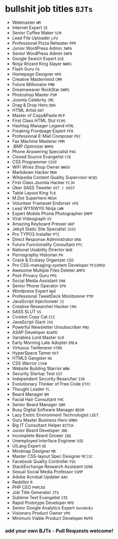 # bullshit job titles `BJTs`

* Webmaster `WM`
* Internet Expert `IE`
* Senior Coffee Maker `SCM`
* Lead File Uploader `LFU`
* Professional Pizza Reheater `PPR`
* Junior WordPress Admin `JWPA`
* Senior WordPress Admin `SWPA`
* Google Search Expert `GSE`
* Ninja Wizard King Slayer `NWKS`
* Flash Guru `FG`
* Homepage Designer `HPD`
* Creative Mastermind `CMM`
* Future Millionaire `FMN`
* Dreamweaver RockStar `DWRS`
* Photoshop Master `PSM`
* Joomla Celebrity `JMC`
* Drag & Drop Hero `DDH`
* HTML Artist `HAT`
* Master of Copy&Paste `MCP`
* First Class HTML Slut `FCHS`
* Hashtag Manager Legend `HTML`
* Freaking Frontpage Expert `FFH`
* Professional E-Mail Composer `PEC`
* Fax Machine Masterer `FMM`
* .BMP Optimizer `BMPO`
* Phone Answering Specialist `PAS`
* Closed Source Evangelist `CSE`
* CSS Programmer `CSSP`
* WiFi Wires Shop Owner `WWSO`
* Markdown Hacker `MDH`
* Wikipedia Content Quality Supervisor `WCQS`
* First Class Joomla Hacker `FCJH`
* Über SASS Tweeter `UST / USST`
* Table Layout King `TLK`
* M.Dot Superhero `MDSH`
* Volunteer Frameset Endorser `VFE`
* Lead WYSIWYG Ninja `LWN`
* Expert Mobile Phone Photographer `EMPP`
* Viral Videograph `VV`
* Amazing Keyboard Presser `AKP`
* Jekyll Static Site Specialist `JSSS`
* Pro TYPO3 Installer `PTI`
* Direct Response Administrator `DRA`
* Future Functionality Consultant `FFC`
* National Usability Director `NUD`
* Pornography Historian `PH`
* Crack & Ecstasy Organizer `CEO`
* Pro CSS-managing-system Developer `PCSSMSD`
* Awesome Multiple Files Deleter `AMFD`
* Post-Privacy Guru `PPG`
* Social Media Assistant `SMA`
* Senior Phone Operator `SPO`
* Wordpress Expert `WpE`
* Professional TweetDeck Monitorerer `PTM`
* JavaScript Injectioneer `JI`
* Creative Researcher Hacker `CRH`
* SASS SLUT `SS`
* Coolest Copy Cat `CCC`
* JavaScript Giant `JSG`
* Powerful Newsletter Unsubscriber `PNU`
* ASAP Developer `ASAPD`
* Variables Lord Master `VLM`
* Early Morning Late Adopter `EMLA`
* Virtuous Twittererer `VTRR`
* HyperSpace Tamer `HST`
* HTML5 Gangster `HG`
* CSS Warrior `CSSW`
* Website Building Warrior `WBW`
* Security Startup Test `SST`
* Independent Security Resarcher `ISR`
* Evolutionary Thinker of Free Code `ETFC`
* Thought Leader `TL`
* Beard Manager `BM`
* Facial Hair Consultant `FHC`
* Senior Beard Manager `SBM`
* Busy Digital Software Manager `BDSM`
* Lazy Exotic Environment Technologist `LEET`
* Guru Master Business Hero `GMBH`
* Big IT Consultant Helper `BITCH`
* Junior Beard Developer `JBD`
* Incomplete Beard Grower `IBG`
* Unemployed Interface Engineer `UIE`
* UILang Expert `UE`
* Mindmap Designer `MD`
* Master CSS-layout Spec Designer `MClSC`
* Facebook Quality Controller `FQC`
* StackExchange Research Assistant `SERA`
* Sexual Social Media Professor `SSMP`
* Adobe Acrobat Updater `AAU`
* Redditor `R`
* PHP CEO `PHPCEO`
* Job Title Generator `JTG`
* Sublime Text Evangelist `STE`
* Rapid Prototype Developer `RPD`
* Senior Google Analytics Expert `SenGAnEx`
* Visionary Product Owner `VPO`
* Minimum Viable Product Developer `MVPD`

### add your own BJTs - Pull Requests welcome!
